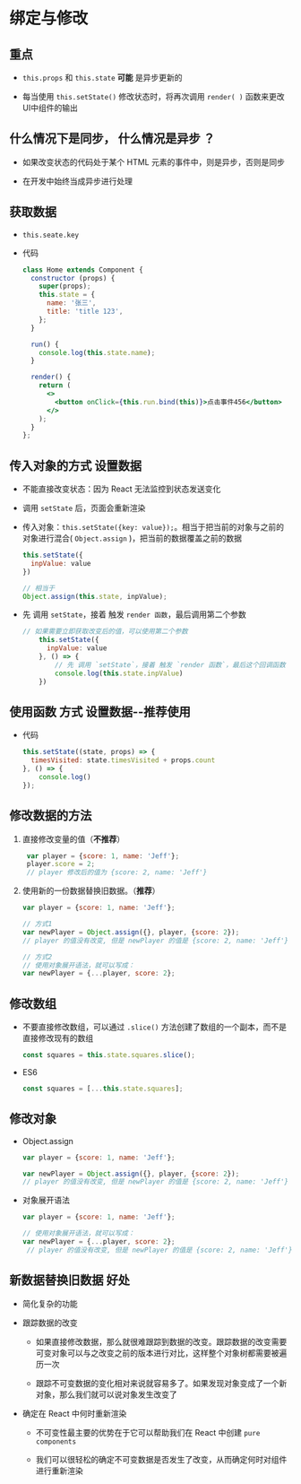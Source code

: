 # 绑定与修改

## 重点

- `this.props` 和 `this.state`  **可能** 是异步更新的

- 每当使用 `this.setState()` 修改状态时，将再次调用 `render( )` 函数来更改UI中组件的输出

## 什么情况下是同步， 什么情况是异步 ？

- 如果改变状态的代码处于某个 HTML 元素的事件中，则是异步，否则是同步

- 在开发中始终当成异步进行处理

## 获取数据

- `this.seate.key`

- 代码

    ```jsx
    class Home extends Component {
      constructor (props) {
        super(props);
        this.state = {
          name: '张三',
          title: 'title 123',
        };
      }

      run() {
        console.log(this.state.name);
      }

      render() {
        return (
          <>
            <button onClick={this.run.bind(this)}>点击事件456</button>
          </>
        );
      }
    };
    ```

## 传入对象的方式 设置数据

- 不能直接改变状态：因为 React 无法监控到状态发送变化

- 调用 `setState` 后，页面会重新渲染

- 传入对象：`this.setState({key: value});`。相当于把当前的对象与之前的对象进行混合( `Object.assign` )，把当前的数据覆盖之前的数据

    ```js
    this.setState({
      inpValue: value
    })
    ```

    ```jsx
    // 相当于
    Object.assign(this.state, inpValue);
    ```

- 先 调用 `setState`，接着 触发 `render 函数`，最后调用第二个参数

    ```jsx
    // 如果需要立即获取改变后的值，可以使用第二个参数
        this.setState({
          inpValue: value
        }, () => {
            // 先 调用 `setState`，接着 触发 `render 函数`，最后这个回调函数
            console.log(this.state.inpValue)
        })
    ```

## 使用函数 方式 设置数据--推荐使用

- 代码

    ```js
    this.setState((state, props) => {
      timesVisited: state.timesVisited + props.count
    }, () => {
        console.log()
    });
    ```

## 修改数据的方法

1. 直接修改变量的值（**不推荐**）

    ```js
     var player = {score: 1, name: 'Jeff'};
     player.score = 2;
     // player 修改后的值为 {score: 2, name: 'Jeff'}
    ```

2. 使用新的一份数据替换旧数据。（**推荐**）

    ```js
    var player = {score: 1, name: 'Jeff'};

    // 方式1
    var newPlayer = Object.assign({}, player, {score: 2});
    // player 的值没有改变, 但是 newPlayer 的值是 {score: 2, name: 'Jeff'}

    // 方式2
    // 使用对象展开语法，就可以写成：
    var newPlayer = {...player, score: 2};
    ```

## 修改数组

- 不要直接修改数组，可以通过 `.slice()` 方法创建了数组的一个副本，而不是直接修改现有的数组

    ```js
    const squares = this.state.squares.slice();
    ```

- ES6

    ```js
    const squares = [...this.state.squares];
    ```

## 修改对象

- Object.assign

    ```js
    var player = {score: 1, name: 'Jeff'};

    var newPlayer = Object.assign({}, player, {score: 2});
    // player 的值没有改变, 但是 newPlayer 的值是 {score: 2, name: 'Jeff'}
    ```

- 对象展开语法

    ```js
    var player = {score: 1, name: 'Jeff'};

    // 使用对象展开语法，就可以写成：
    var newPlayer = {...player, score: 2};
     // player 的值没有改变, 但是 newPlayer 的值是 {score: 2, name: 'Jeff'}
    ```

## 新数据替换旧数据 好处

- 简化复杂的功能

- 跟踪数据的改变

  - 如果直接修改数据，那么就很难跟踪到数据的改变。跟踪数据的改变需要可变对象可以与之改变之前的版本进行对比，这样整个对象树都需要被遍历一次

  - 跟踪不可变数据的变化相对来说就容易多了。如果发现对象变成了一个新对象，那么我们就可以说对象发生改变了

- 确定在 React 中何时重新渲染

  - 不可变性最主要的优势在于它可以帮助我们在 React 中创建 `pure components`

  - 我们可以很轻松的确定不可变数据是否发生了改变，从而确定何时对组件进行重新渲染
